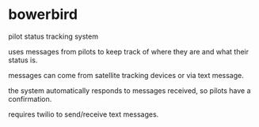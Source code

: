 # bowerbird
pilot status tracking system

uses messages from pilots to keep track of where they are and what their status is.

messages can come from satellite tracking devices or via text message.

the system automatically responds to messages received, so pilots have a confirmation.

requires twilio to send/receive text messages.



